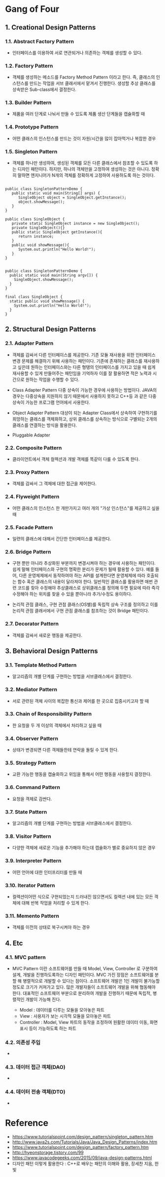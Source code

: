 # Gang of Four

## 1. Creational Design Patterns

### 1.1. Abstract Factory Pattern
- 인터페이스를 이용하여 서로 연관되거나 의존하는 객체를 생성할 수 있다.

### 1.2. Factory Pattern
- 객체를 생성하는 메소드를 Factory Method Pattern 이라고 한다. 즉, 클래스의 인스턴스를 만드는 작업을 서브 클래서에서 맡겨서 진행한다. 생성할 추상 클래스를 상속받은 Sub-class에서 결정한다.

### 1.3. Builder Pattern
- 제품을 여러 단계로 나눠서 만들 수 있도록 제품 생산 단계들을 캡슐화할 때

### 1.4. Prototype Pattern
- 어떤 클래스의 인스턴스를 만드는 것이 자원/시간을 많이 잡아먹거나 복잡한 경우

### 1.5. Singleton Pattern
- 객체를 하나만 생성하여, 생성된 객체를 모든 다른 클래스에서 참조할 수 있도록 하는 디자인 패턴이다. 하지만, 하나의 객체만을 고정하여 생성하는 것은 아니다. 정확히 말하면 엔지니어가 N개의 객체를 정확하게 고정하여 사용하도록 하는 것이다.

<pre><code>
public class SingletonPatternDemo {
   public static void main(String[] args) {
      SingleObject object = SingleObject.getInstance();
      object.showMessage();
   }
}

public class SingleObject {
   private static SingleObject instance = new SingleObject();
   private SingleObject(){}
   public static SingleObject getInstance(){
      return instance;
   }
   public void showMessage(){
      System.out.println("Hello World!");
   }
}
</code></pre>

<pre><code>
public class SingletonPatternDemo {
  public static void main(String argv[]) {
    SingleObject.showMessage();
  }
}

final class SingleObject {
  static public void showMessage() {
    System.out.println("Hello World!");
  }
}
</code></pre>


## 2. Structural Design Patterns
### 2.1. Adapter Pattern
- 객체를 감싸서 다른 인터페이스를 제공한다. 기존 모듈 재사용을 위한 인터페이스 변경 문제를 해결하기 위해 사용하는 패턴이다.
  기존에 존재하는 클래스를 재사용하고 싶은데 원하는 인터페이스와는 다른 형탱의 인터페이스를 가지고 있을 때 쉽게 재사용할 수 있게 만들어주는 
  패턴임을 기억하자 이를 잘 활용하면 적은 노력과 시간으로 원하는 작업을 수행할 수 있다.

- Class Adapter Pattern
  다중 상속이 가능한 경우에 사용하는 방법이다. JAVA의 경우는 다중상속을 지원하지 않기 때문에서 사용하지 못하고 C++등 과 같은 다중상속이 가능한
  프로그램 언어에서 사용한다. 
  
- Object Adapter Pattern
  대상이 되는 Adapter Class에서 상속하여 구현하기를 희망하는 클래스를 객체화하고, 상위 클래스를 상속하는 방식으로 구별되는 2개의 클래스를 연결하는
  방식을 활용한다.
  
- Pluggable Adapter
  
  
### 2.2. Composite Pattern
- 클라이언트에서 객체 컬렉션과 개발 객체를 똑같이 다룰 수 있도록 한다.

### 2.3. Proxy Pattern
- 객체를 감싸서 그 객체에 대한 접근을 제어한다.

### 2.4. Flyweight Pattern
- 어떤 클래스의 인스턴스 한 개만가지고 여러 개의 "가상 인스턴스"를 제공하고 싶을 때

### 2.5. Facade Pattern
- 일련의 클래스에 대해서 간단한 인터페이스를 제공한다.

### 2.6. Bridge Pattern
- 구현 뿐만 아니라 추상화된 부분까지 변경시켜야 하는 경우에 사용하는 패턴이다. 쉽게 말해 인터페이스와 구현의 명확한 분리가 문제가 될때 활용할 
  수 있다. 예를 들어, 다른 운영체제에서 동작하여야 하는 API를 설계한다면 운영체제에 따라 호출되는 함수 혹은 클래스의 내용이 달라져야 한다. 
  일반적인 클래스를 활용하면 매번 관련 코드를 찾아 수정해야 추상클래스로 상위클래스를 정의해 두면 필요에 따라 즉각 수정해야 하는 위치를 찾을 수 
  있을 뿐아니라 추가/수정도 용이하다.
  
- 논리적 관점 클래스, 구현 관점 클래스(OS별)를 독립적 상속 구조를 정의하고 이를 논리적 관점 클래서에서 구현 관점 클래스를 참조하는 것이 Bridge 
  패턴이다.


### 2.7. Decorator Pattern
- 객체를 감싸서 새로운 행동을 제공한다.


## 3. Behavioral Design Patterns

### 3.1. Template Method Pattern
- 알고리즘의 개별 단계를 구현하는 방법을 서브클래스에서 결정한다.

### 3.2. Mediator Pattern
- 서로 관련된 객체 사이의 복잡한 통신과 제어를 한 곳으로 집중시키고자 할 때

### 3.3. Chain of Responsibility Pattern
- 한 요청을 두 개 이상의 객체에서 처리하고 싶을 때

### 3.4. Observer Pattern
- 상태가 변경되면 다른 객체들한테 연락을 돌릴 수 있게 한다.

### 3.5. Strategy Pattern
- 교환 가능한 행동을 캡슐화하고 위임을 통해서 어떤 행동을 사용할지 결정한다.

### 3.6. Command Pattern
- 요청을 객체로 감싼다.

### 3.7. State Pattern
- 알고리즘의 개별 단계를 구현하는 방법을 서브클래스에서 결정한다.

### 3.8. Visitor Pattern
- 다양한 객체에 새로운 기능을 추가해야 하는데 캡슐화가 별로 중요하지 않은 경우

### 3.9. Interpreter Pattern
- 어떤 언어에 대한 인터프리터를 만들 때

### 3.10. Iterator Pattern
- 컬렉션이어떤 식으로 구현되었는지 드러내진 않으면서도 컬렉션 내에 있는 모든 객체에 대해 반복 작업을 처리할 수 있게 한다.

### 3.11. Memento Pattern
- 객체를 이전의 상태로 복구시켜야 하는 경우


## 4. Etc
### 4.1. MVC pattern
- MVC Pattern 이란 소프트웨어를 만들 때 Model, View, Controller 로 구분하여 설계, 개발을 진행하도록하는 디자인 패턴이다.
MVC 가진 장점은 소프트웨어를 분할 해 병렬적으로 개발할 수 있다는 점이다. 소프트웨어 개발은 1인 개발이 불가능할 정도로 크기가 커져가고 있다. 많은 개발자들이 소프트웨어 개발을 위해 협동해야 한다. 대표적인 소프트웨어 부분으로 분리하여 개발을 진행하기 때문에 독립적, 병렬적인 개발이 가능해 진다.

   * Model : 데이터를 다루는 모듈을 모아놓은 파트
   * View : 사용자가 보는 시각적 모듈을 모아놓은 파트
   * Controller : Model, View 파트의 동작을 조정하여 원활한 데이터 이동, 화면 표시 등이 가능하도록 하는 파트
   
### 4.2. 의존성 주입
-
### 4.3. 데이터 접근 객체(DAO)
-
### 4.4. 데이터 전송 객체(DTO)
-

	
</ol>

# Reference 
- https://www.tutorialspoint.com/design_pattern/singleton_pattern.htm
- http://www.java2s.com/Tutorials/Java/Java_Design_Patterns/index.htm
- https://www.tutorialspoint.com/design_pattern/factory_pattern.htm
- http://hyeonstorage.tistory.com/99
- https://www.javacodegeeks.com/2015/09/java-design-patterns.html
- 디자인 패턴 이렇게 활용한다 : C++로 배우는 패턴의 이해와 활용, 장세찬 지음, 한빛

